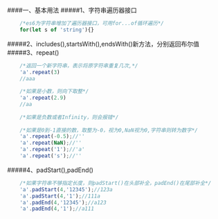 ####一、基本用法
#####1、字符串遍历器接口
```javascript
    /*es6为字符串增加了遍历器接口，可用for...of循环遍历*/
    for(let s of 'string'){}
```
#####2、includes(),startsWith(),endsWith()新方法，分别返回布尔值
#####3、repeat()
```javascript
    /*返回一个新字符串，表示将原字符串重复几次,*/
    'a'.repeat(3)
    //aaa
    
    /*如果是小数，则向下取整*/
    'a'.repeat(2.9)
    //aa
    
    /*如果是负数或者Infinity，则会报错*/
    
    /*如果是0到-1直接的数，取整为-0，视为0,NaN视为0,字符串则转为数字*/
    'a'.repeat(-0.5);//''
    'a'.repeat(NaN);//''
    'a'.repeat('1');//'a'
    'a'.repeat('s');//''
```
#####4、padStart(),padEnd()
```javascript
    /*如果字符串不够指定长度，则padStart()在头部补全，padEnd()在尾部补全*/
    'a'.padStart(4,'12345');//123a
    'a'.padStart(4,'1');//111a
    'a'.padEnd(4,'12345');//a123
    'a'.padEnd(4,'1');//a111
```